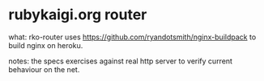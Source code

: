 # rubykaigi.org router


what: rko-router uses https://github.com/ryandotsmith/nginx-buildpack to build nginx on heroku.

notes: the specs exercises against real http server to verify current behaviour on the net.
